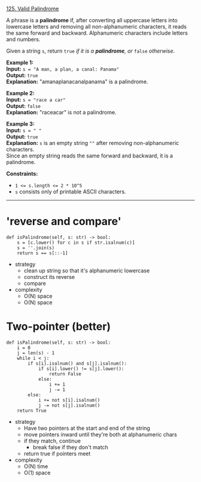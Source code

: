 [125. Valid Palindrome](https://leetcode.com/problems/valid-palindrome/)

A phrase is a **palindrome** if, after converting all uppercase letters into lowercase letters and removing all non-alphanumeric characters, it reads the same forward and backward. Alphanumeric characters include letters and numbers.

Given a string `s`, return `true` _if it is a **palindrome**, or_ `false` _otherwise_.

**Example 1:**  
**Input:** `s = "A man, a plan, a canal: Panama"`  
**Output:** `true`  
**Explanation:** "amanaplanacanalpanama" is a palindrome.  

**Example 2:**  
**Input:** `s = "race a car"`  
**Output:** `false`  
**Explanation:** "raceacar" is not a palindrome.  

**Example 3:**  
**Input:** `s = " "`  
**Output:** `true`  
**Explanation:** `s` is an empty string `""` after removing non-alphanumeric characters.  
Since an empty string reads the same forward and backward, it is a palindrome.  

**Constraints:**
- `1 <= s.length <= 2 * 10^5`
- `s` consists only of printable ASCII characters.

---
# 'reverse and compare'
```
def isPalindrome(self, s: str) -> bool:
    s = [c.lower() for c in s if str.isalnum(c)]
    s = ''.join(s)
    return s == s[::-1]
```

- strategy
	- clean up string so that it's alphanumeric lowercase
	- construct its reverse
	- compare
- complexity
	- O(N) space
	- O(N) space

# Two-pointer (better)
```
def isPalindrome(self, s: str) -> bool:
    i = 0
    j = len(s) - 1
    while i < j:
        if s[i].isalnum() and s[j].isalnum():
            if s[i].lower() != s[j].lower():
                return False
            else:
                i += 1
                j -= 1
        else:
            i += not s[i].isalnum()
            j -= not s[j].isalnum()
    return True
```

- strategy
	- Have two pointers at the start and end of the string
	- move pointers inward until they're both at alphanumeric chars
	- if they match, continue
		- break false if they don't match 
	- return true if pointers meet
- complexity
	- O(N) time
	- O(1) space